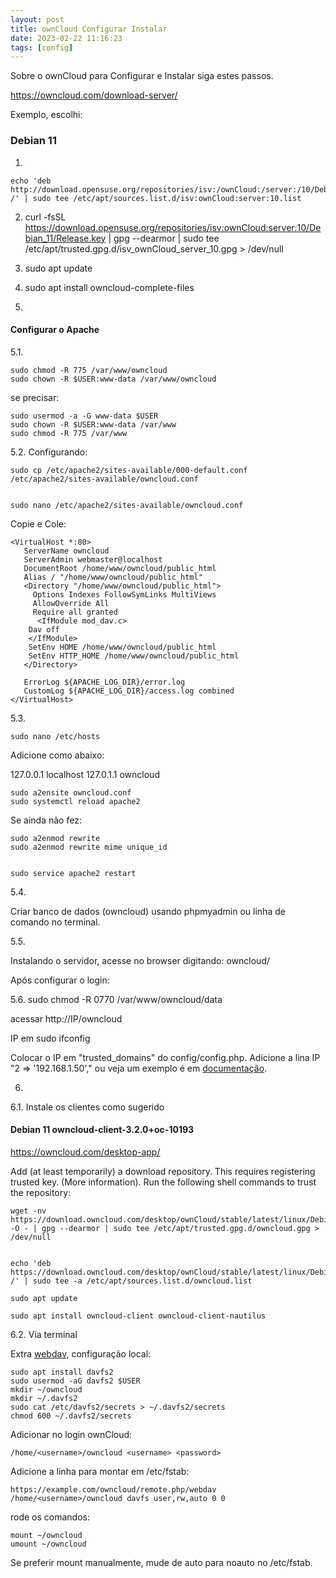 ```yaml
---
layout: post
title: ownCloud Configurar Instalar
date: 2023-02-22 11:16:23 
tags: [config]
---  
```

Sobre o ownCloud para Configurar e Instalar siga estes passos.


https://owncloud.com/download-server/

Exemplo, escolhi:

### Debian 11

1.

	echo 'deb http://download.opensuse.org/repositories/isv:/ownCloud:/server:/10/Debian_11/ /' | sudo tee /etc/apt/sources.list.d/isv:ownCloud:server:10.list

2.
	curl -fsSL https://download.opensuse.org/repositories/isv:ownCloud:server:10/Debian_11/Release.key | gpg --dearmor | sudo tee /etc/apt/trusted.gpg.d/isv_ownCloud_server_10.gpg > /dev/null

3.
	sudo apt update

4.
	sudo apt install owncloud-complete-files
	
5.
	
#### Configurar o Apache

5.1. 

	sudo chmod -R 775 /var/www/owncloud
	sudo chown -R $USER:www-data /var/www/owncloud

se precisar:

	sudo usermod -a -G www-data $USER 
	sudo chown -R $USER:www-data /var/www 
	sudo chmod -R 775 /var/www

5.2.  Configurando:

	sudo cp /etc/apache2/sites-available/000-default.conf /etc/apache2/sites-available/owncloud.conf


	sudo nano /etc/apache2/sites-available/owncloud.conf

Copie e Cole:

``` 
<VirtualHost *:80>
   ServerName owncloud
   ServerAdmin webmaster@localhost
   DocumentRoot /home/www/owncloud/public_html
   Alias / "/home/www/owncloud/public_html"
   <Directory "/home/www/owncloud/public_html">
     Options Indexes FollowSymLinks MultiViews
     AllowOverride All
     Require all granted
      <IfModule mod_dav.c>
  	Dav off
 	</IfModule>
 	SetEnv HOME /home/www/owncloud/public_html
 	SetEnv HTTP_HOME /home/www/owncloud/public_html
   </Directory>

   ErrorLog ${APACHE_LOG_DIR}/error.log
   CustomLog ${APACHE_LOG_DIR}/access.log combined
</VirtualHost>

```  


5.3.

	sudo nano /etc/hosts

Adicione como abaixo:

127.0.0.1 localhost
127.0.1.1 owncloud


	sudo a2ensite owncloud.conf
	sudo systemctl reload apache2

Se ainda não fez:

	sudo a2enmod rewrite
	sudo a2enmod rewrite mime unique_id


	sudo service apache2 restart	

5.4. 

Criar banco de dados (owncloud) usando phpmyadmin ou linha de comando no terminal.

5.5. 	

Instalando o servidor, acesse no browser digitando: owncloud/	

Após configurar o login:

5.6.
	sudo chmod -R 0770 /var/www/owncloud/data

acessar
http://IP/owncloud

IP em sudo ifconfig

Colocar o IP em "trusted_domains" do config/config.php. Adicione a lina IP "2 => '192.168.1.50'," ou veja um exemplo é em [documentação][1].


6.

6.1. Instale os clientes como sugerido


#### Debian 11 owncloud-client-3.2.0+oc-10193

https://owncloud.com/desktop-app/

Add (at least temporarily) a download repository. This requires registering trusted key. (More information). Run the following shell commands to trust the repository:

	wget -nv https://download.owncloud.com/desktop/ownCloud/stable/latest/linux/Debian_11/Release.key -O - | gpg --dearmor | sudo tee /etc/apt/trusted.gpg.d/owncloud.gpg > /dev/null


	echo 'deb https://download.owncloud.com/desktop/ownCloud/stable/latest/linux/Debian_11/ /' | sudo tee -a /etc/apt/sources.list.d/owncloud.list

	sudo apt update

	sudo apt install owncloud-client owncloud-client-nautilus 


6.2. Via terminal 

Extra [webdav][2], configuração local:
 
	sudo apt install davfs2
	sudo usermod -aG davfs2 $USER
	mkdir ~/owncloud
	mkdir ~/.davfs2
	sudo cat /etc/davfs2/secrets > ~/.davfs2/secrets
	chmod 600 ~/.davfs2/secrets

Adicionar no login ownCloud:

	/home/<username>/owncloud <username> <password>

Adicione a linha para montar em /etc/fstab: 

	https://example.com/owncloud/remote.php/webdav /home/<username>/owncloud davfs user,rw,auto 0 0

rode os comandos:

	mount ~/owncloud
	umount ~/owncloud

Se preferir mount manualmente, mude de auto para noauto no /etc/fstab.



[1]:https://doc.owncloud.com/server/10.11/admin_manual/maintenance/migrating.html#managing-trusted-domains
[2]:https://doc.owncloud.com/webui/next/classic_ui/files/access_webdav.html#nautilus-file-manager


